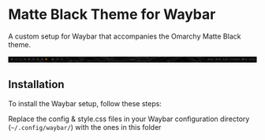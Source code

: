 # Matte Black Theme for Waybar

A custom setup for Waybar that accompanies the Omarchy Matte Black theme.

![Waybar Matte Black Theme](../images/waybar-matte-black.png)

## Installation

To install the Waybar setup, follow these steps:

Replace the config & style.css files in your Waybar configuration directory (`~/.config/waybar/`) with the ones in this folder
